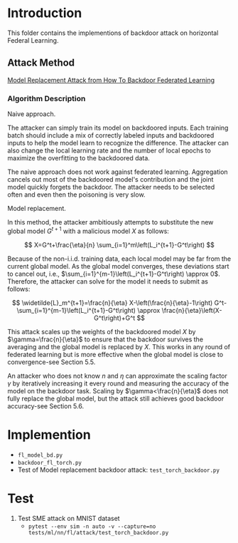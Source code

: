 # Introduction

This folder contains the implementions of backdoor attack on horizontal Federal Learning.

## Attack Method

[Model Replacement Attack from How To Backdoor Federated Learning](https://arxiv.org/pdf/1807.00459)

### Algorithm Description

Naive approach. 

The attacker can simply train its model on backdoored inputs. Each training batch should include a mix of correctly labeled inputs and backdoored inputs to help the model learn to recognize the difference. The attacker can also change the local learning rate and the number of local epochs to maximize the overfitting to the backdoored data.

The naive approach does not work against federated learning. Aggregation cancels out most of the backdoored model's contribution and the joint model quickly forgets the backdoor. The attacker needs to be selected often and even then the poisoning is very slow. 

Model replacement. 

In this method, the attacker ambitiously attempts to substitute the new global model $G^{t+1}$ with a malicious model $X$ as follows:

$$
X=G^t+\frac{\eta}{n} \sum_{i=1}^m\left(L_i^{t+1}-G^t\right)
$$

Because of the non-i.i.d. training data, each local model may be far from the current global model. As the global model converges, these deviations start to cancel out, i.e., $\sum_{i=1}^{m-1}\left(L_i^{t+1}-G^t\right) \approx 0$. Therefore, the attacker can solve for the model it needs to submit as follows:

$$
\widetilde{L}_m^{t+1}=\frac{n}{\eta} X-\left(\frac{n}{\eta}-1\right) G^t-\sum_{i=1}^{m-1}\left(L_i^{t+1}-G^t\right) \approx \frac{n}{\eta}\left(X-G^t\right)+G^t
$$

This attack scales up the weights of the backdoored model $X$ by $\gamma=\frac{n}{\eta}$ to ensure that the backdoor survives the averaging and the global model is replaced by $X$. This works in any round of federated learning but is more effective when the global model is close to convergence-see Section 5.5.

An attacker who does not know $n$ and $\eta$ can approximate the scaling factor $\gamma$ by iteratively increasing it every round and measuring the accuracy of the model on the backdoor task. Scaling by $\gamma<\frac{n}{\eta}$ does not fully replace the global model, but the attack still achieves good backdoor accuracy-see Section 5.6.



# Implemention
  - `fl_model_bd.py`
  - `backdoor_fl_torch.py`
  - Test of Model replacement backdoor attack: `test_torch_backdoor.py`

# Test

1. Test SME attack on MNIST dataset
    - `pytest --env sim -n auto -v --capture=no tests/ml/nn/fl/attack/test_torch_backdoor.py`